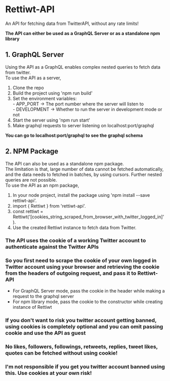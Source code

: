 # Rettiwt-API
An API for fetching data from TwitterAPI, without any rate limits!

**The API can either be used as a GraphQL Server or as a standalone npm library**

## 1. GraphQL Server
Using the API as a GraphQL enables complex nested queries to fetch data from twitter.  
To use the API as a server,

1.  Clone the repo  
2.  Build the project using 'npm run build'  
3.  Set the environment variables:  
        -   APP_PORT -> The port number where the server will listen to  
        -   DEVELOPMENT -> Whether to run the server in development mode or not  
4.  Start the server using 'npm run start'  
5.  Make graphql requests to server listening on localhost:port/graphql

**You can go to localhost:port/graphql to see the graphql schema**

## 2. NPM Package
The API can also be used as a standalone npm package.  
The limitation is that, large number of data cannot be fetched automatically, and the data needs to fetched in batches, by using cursors.
Further nested queries are not possible.  
To use the API as an npm package,

1.  In your node project, install the package using 'npm install --save rettiwt-api'.  
2.  import { Rettiwt } from 'rettiwt-api'.  
3.  const rettiwt = Rettiwt('[cookies_string_scraped_from_browser_with_twitter_logged_in]').  
4.  Use the created Rettiwt instance to fetch data from Twitter.  

### **The API uses the cookie of a working Twitter account to authenticate against the Twitter APIs**
### **So you first need to scrape the cookie of your own logged in Twitter account using your browser and retrieving the cookie from the headers of outgoing request, and pass it to Rettiwt-API**

-   For GraphQL Server mode, pass the cookie in the header while making a request to the graphql server
-   For npm library mode, pass the cookie to the constructor while creating instance of Rettiwt

### **If you don't want to risk you twitter account getting banned, using cookies is completely optional and you can omit passing cookie and use the API as guest**  
### **No likes, followers, followings, retweets, replies, tweet likes, quotes can be fetched without using cookie!**

### **I'm not responsible if you get you twitter account banned using this. Use cookies at your own risk!**
